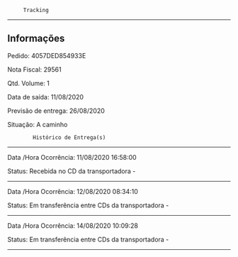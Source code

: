          Tracking 
-------------------------------------------------------------
Informações
-------------------------------------------------------------
Pedido: 4057DED854933E 

Nota Fiscal: 29561

Qtd. Volume: 1

Data de saída: 11/08/2020

Previsão de entrega: 26/08/2020  

Situação: A caminho

            Histórico de Entrega(s)
-------------------------------------------------------------
Data /Hora Ocorrência: 11/08/2020 16:58:00

Status: Recebida no CD da transportadora -

-------------------------------------------------------------
Data /Hora Ocorrência: 12/08/2020 08:34:10

Status: Em transferência entre CDs da transportadora -

-------------------------------------------------------------
Data /Hora Ocorrência: 14/08/2020 10:09:28

Status: Em transferência entre CDs da transportadora -

-------------------------------------------------------------
